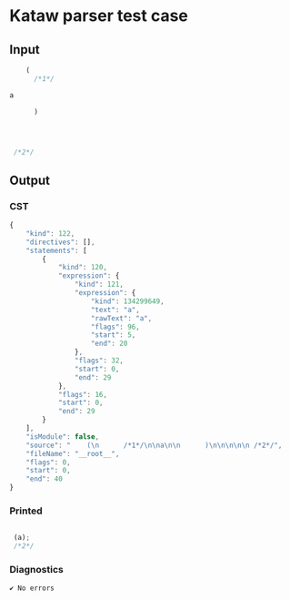 # Kataw parser test case

## Input

`````js
    (
      /*1*/

a

      )




 /*2*/
`````

## Output

### CST

```javascript
{
    "kind": 122,
    "directives": [],
    "statements": [
        {
            "kind": 120,
            "expression": {
                "kind": 121,
                "expression": {
                    "kind": 134299649,
                    "text": "a",
                    "rawText": "a",
                    "flags": 96,
                    "start": 5,
                    "end": 20
                },
                "flags": 32,
                "start": 0,
                "end": 29
            },
            "flags": 16,
            "start": 0,
            "end": 29
        }
    ],
    "isModule": false,
    "source": "    (\n      /*1*/\n\na\n\n      )\n\n\n\n\n /*2*/",
    "fileName": "__root__",
    "flags": 0,
    "start": 0,
    "end": 40
}
```

### Printed

```javascript

 (a); 
 /*2*/
```

### Diagnostics

```javascript
✔ No errors
```

